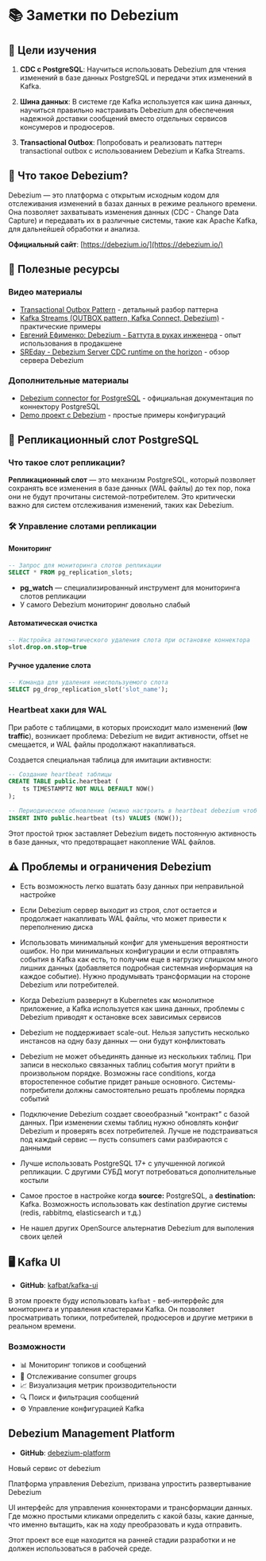 # 📚 Заметки по Debezium

## 🎯 Цели изучения

1. **CDC с PostgreSQL**: Научиться использовать Debezium для чтения изменений в базе данных PostgreSQL и передачи этих изменений в Kafka.

2. **Шина данных**: В системе где Kafka используется как шина данных, научиться правильно настраивать Debezium для обеспечения надежной доставки сообщений вместо отдельных сервисов консумеров и продюсеров.

3. **Transactional Outbox**: Попробовать и реализовать паттерн transactional outbox с использованием Debezium и Kafka Streams.

## 📖 Что такое Debezium?

Debezium — это платформа с открытым исходным кодом для отслеживания изменений в базах данных в режиме реального времени. Она позволяет захватывать изменения данных (CDC - Change Data Capture) и передавать их в различные системы, такие как Apache Kafka, для дальнейшей обработки и анализа.

**Официальный сайт**: [https://debezium.io/](https://debezium.io/)

## 🔗 Полезные ресурсы

### Видео материалы

- [Transactional Outbox Pattern](https://www.youtube.com/watch?v=JssjO__iqy0) - детальный разбор паттерна
- [Kafka Streams (OUTBOX pattern, Kafka Connect, Debezium)](https://www.youtube.com/watch?v=uaT_AJujPnw) - практические примеры
- [Евгений Ефименко: Debezium - Баттута в руках инженера](https://www.youtube.com/watch?v=IPV6WVx71k8) - опыт использования в продакшене
- [SREday - Debezium Server CDC runtime on the horizon](https://www.youtube.com/watch?v=Bz4QaR-0zWQ) - обзор сервера Debezium

### Дополнительные материалы

- [Debezium connector for PostgreSQL](https://debezium.io/documentation/reference/3.2/connectors/postgresql.html) - официальная документация по коннектору PostgreSQL
- [Demo проект с Debezium](https://zh-efimenko.github.io/demo-debezium/) - простые примеры конфигураций

## 🔄 Репликационный слот PostgreSQL

### Что такое слот репликации?

**Репликационный слот** — это механизм PostgreSQL, который позволяет сохранять все изменения в базе данных (WAL файлы) до тех пор, пока они не будут прочитаны системой-потребителем. Это критически важно для систем отслеживания изменений, таких как Debezium.

### 🛠️ Управление слотами репликации

#### Мониторинг

```sql
-- Запрос для мониторинга слотов репликации
SELECT * FROM pg_replication_slots;
```

- **pg_watch** — специализированный инструмент для мониторинга слотов репликации
- У самого Debezium мониторинг довольно слабый

#### Автоматическая очистка

```sql
-- Настройка автоматического удаления слота при остановке коннектора
slot.drop.on.stop=true
```

#### Ручное удаление слота

```sql
-- Команда для удаления неиспользуемого слота
SELECT pg_drop_replication_slot('slot_name');
```

### Heartbeat хаки для WAL

При работе с таблицами, в которых происходит мало изменений (**low traffic**), возникает проблема: Debezium не видит активности, offset не смещается, и WAL файлы продолжают накапливаться.

Создается специальная таблица для имитации активности:

```sql
-- Создание heartbeat таблицы
CREATE TABLE public.heartbeat (
    ts TIMESTAMPTZ NOT NULL DEFAULT NOW()
);

-- Периодическое обновление (можно настроить в heartbeat debezium чтоб выполнялось автоматически)
INSERT INTO public.heartbeat (ts) VALUES (NOW());
```

Этот простой трюк заставляет Debezium видеть постоянную активность в базе данных, что предотвращает накопление WAL файлов.

## ⚠️ Проблемы и ограничения Debezium

- Есть возможность легко вшатать базу данных при неправильной настройке

- Если Debezium сервер выходит из строя, слот остается и продолжает накапливать WAL файлы, что может привести к переполнению диска

- Использовать минимальный конфиг для уменьшения вероятности ошибок. Но при минимальных конфигурации и если отправлять события в Kafka как есть, то получим еще в нагрузку слишком много лишних данных (добавляется подробная системная информация на каждое событие). Нужно продумывать трансформации на стороне Debezium или потребителей.

- Когда Debezium развернут в Kubernetes как монолитное приложение, а Kafka используется как шина данных, проблемы с Debezium приводят к остановке всех зависимых сервисов

- Debezium не поддерживает scale-out. Нельзя запустить несколько инстансов на одну базу данных — они будут конфликтовать

- Debezium не может объединять данные из нескольких таблиц. При записи в несколько связанных таблиц события могут прийти в произвольном порядке. Возможны race conditions, когда второстепенное событие придет раньше основного. Системы-потребители должны самостоятельно решать проблемы порядка событий

- Подключение Debezium создает своеобразный "контракт" с базой данных. При изменении схемы таблиц нужно обновлять конфиг Debezium и проверять всех потребителей. Лучше не подстраиваться под каждый сервис — пусть consumers сами разбираются с данными

- Лучше использовать PostgreSQL 17+ с улучшенной логикой репликации. С другими СУБД могут потребоваться дополнительные костыли

- Самое простое в настройке когда **source:** PostgreSQL, а **destination:** Kafka. Возможность использовать как destination другие системы (redis, rabbitmq, elasticsearch и т.д.)

- Не нашел других OpenSource альтернатив Debezium для выполения своих целей

## 🖥️ Kafka UI

- **GitHub**: [kafbat/kafka-ui](https://github.com/kafbat/kafka-ui)

В этом проекте буду использовать `kafbat` - веб-интерфейс для мониторинга и управления кластерами Kafka. Он позволяет просматривать топики, потребителей, продюсеров и другие метрики в реальном времени.

### Возможности

- 📊 Мониторинг топиков и сообщений
- 👥 Отслеживание consumer groups
- 📈 Визуализация метрик производительности
- 🔍 Поиск и фильтрация сообщений
- ⚙️ Управление конфигурацией Kafka

## Debezium Management Platform

- **GitHub**: [debezium-platform](https://github.com/debezium/debezium-platform)

Новый сервис от debezium

Платформа управления Debezium, призвана упростить развертывание Debezium

UI интерфейс для управления коннекторами и трансформации данных. Где можно простыми кликами определить с какой базы, какие данные, что именно вытащить, как на ходу преобразовать и куда отправить.

Этот проект все еще находится на ранней стадии разработки и не должен использоваться в рабочей среде.
